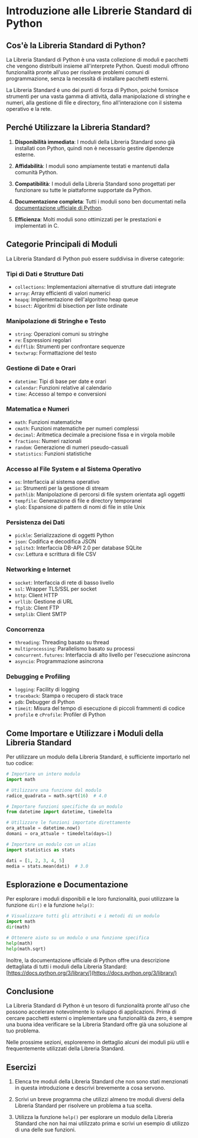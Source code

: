 # Introduzione alle Librerie Standard di Python

## Cos'è la Libreria Standard di Python?

La Libreria Standard di Python è una vasta collezione di moduli e pacchetti che vengono distribuiti insieme all'interprete Python. Questi moduli offrono funzionalità pronte all'uso per risolvere problemi comuni di programmazione, senza la necessità di installare pacchetti esterni.

La Libreria Standard è uno dei punti di forza di Python, poiché fornisce strumenti per una vasta gamma di attività, dalla manipolazione di stringhe e numeri, alla gestione di file e directory, fino all'interazione con il sistema operativo e la rete.

## Perché Utilizzare la Libreria Standard?

1. **Disponibilità immediata**: I moduli della Libreria Standard sono già installati con Python, quindi non è necessario gestire dipendenze esterne.

2. **Affidabilità**: I moduli sono ampiamente testati e mantenuti dalla comunità Python.

3. **Compatibilità**: I moduli della Libreria Standard sono progettati per funzionare su tutte le piattaforme supportate da Python.

4. **Documentazione completa**: Tutti i moduli sono ben documentati nella [documentazione ufficiale di Python](https://docs.python.org/3/library/).

5. **Efficienza**: Molti moduli sono ottimizzati per le prestazioni e implementati in C.

## Categorie Principali di Moduli

La Libreria Standard di Python può essere suddivisa in diverse categorie:

### Tipi di Dati e Strutture Dati
- `collections`: Implementazioni alternative di strutture dati integrate
- `array`: Array efficienti di valori numerici
- `heapq`: Implementazione dell'algoritmo heap queue
- `bisect`: Algoritmi di bisection per liste ordinate

### Manipolazione di Stringhe e Testo
- `string`: Operazioni comuni su stringhe
- `re`: Espressioni regolari
- `difflib`: Strumenti per confrontare sequenze
- `textwrap`: Formattazione del testo

### Gestione di Date e Orari
- `datetime`: Tipi di base per date e orari
- `calendar`: Funzioni relative al calendario
- `time`: Accesso al tempo e conversioni

### Matematica e Numeri
- `math`: Funzioni matematiche
- `cmath`: Funzioni matematiche per numeri complessi
- `decimal`: Aritmetica decimale a precisione fissa e in virgola mobile
- `fractions`: Numeri razionali
- `random`: Generazione di numeri pseudo-casuali
- `statistics`: Funzioni statistiche

### Accesso al File System e al Sistema Operativo
- `os`: Interfaccia al sistema operativo
- `io`: Strumenti per la gestione di stream
- `pathlib`: Manipolazione di percorsi di file system orientata agli oggetti
- `tempfile`: Generazione di file e directory temporanei
- `glob`: Espansione di pattern di nomi di file in stile Unix

### Persistenza dei Dati
- `pickle`: Serializzazione di oggetti Python
- `json`: Codifica e decodifica JSON
- `sqlite3`: Interfaccia DB-API 2.0 per database SQLite
- `csv`: Lettura e scrittura di file CSV

### Networking e Internet
- `socket`: Interfaccia di rete di basso livello
- `ssl`: Wrapper TLS/SSL per socket
- `http`: Client HTTP
- `urllib`: Gestione di URL
- `ftplib`: Client FTP
- `smtplib`: Client SMTP

### Concorrenza
- `threading`: Threading basato su thread
- `multiprocessing`: Parallelismo basato su processi
- `concurrent.futures`: Interfaccia di alto livello per l'esecuzione asincrona
- `asyncio`: Programmazione asincrona

### Debugging e Profiling
- `logging`: Facility di logging
- `traceback`: Stampa o recupero di stack trace
- `pdb`: Debugger di Python
- `timeit`: Misura del tempo di esecuzione di piccoli frammenti di codice
- `profile` e `cProfile`: Profiler di Python

## Come Importare e Utilizzare i Moduli della Libreria Standard

Per utilizzare un modulo della Libreria Standard, è sufficiente importarlo nel tuo codice:

```python
# Importare un intero modulo
import math

# Utilizzare una funzione dal modulo
radice_quadrata = math.sqrt(16)  # 4.0

# Importare funzioni specifiche da un modulo
from datetime import datetime, timedelta

# Utilizzare le funzioni importate direttamente
ora_attuale = datetime.now()
domani = ora_attuale + timedelta(days=1)

# Importare un modulo con un alias
import statistics as stats

dati = [1, 2, 3, 4, 5]
media = stats.mean(dati)  # 3.0
```

## Esplorazione e Documentazione

Per esplorare i moduli disponibili e le loro funzionalità, puoi utilizzare la funzione `dir()` e la funzione `help()`:

```python
# Visualizzare tutti gli attributi e i metodi di un modulo
import math
dir(math)

# Ottenere aiuto su un modulo o una funzione specifica
help(math)
help(math.sqrt)
```

Inoltre, la documentazione ufficiale di Python offre una descrizione dettagliata di tutti i moduli della Libreria Standard: [https://docs.python.org/3/library/](https://docs.python.org/3/library/)

## Conclusione

La Libreria Standard di Python è un tesoro di funzionalità pronte all'uso che possono accelerare notevolmente lo sviluppo di applicazioni. Prima di cercare pacchetti esterni o implementare una funzionalità da zero, è sempre una buona idea verificare se la Libreria Standard offre già una soluzione al tuo problema.

Nelle prossime sezioni, esploreremo in dettaglio alcuni dei moduli più utili e frequentemente utilizzati della Libreria Standard.

## Esercizi

1. Elenca tre moduli della Libreria Standard che non sono stati menzionati in questa introduzione e descrivi brevemente a cosa servono.

2. Scrivi un breve programma che utilizzi almeno tre moduli diversi della Libreria Standard per risolvere un problema a tua scelta.

3. Utilizza la funzione `help()` per esplorare un modulo della Libreria Standard che non hai mai utilizzato prima e scrivi un esempio di utilizzo di una delle sue funzioni.